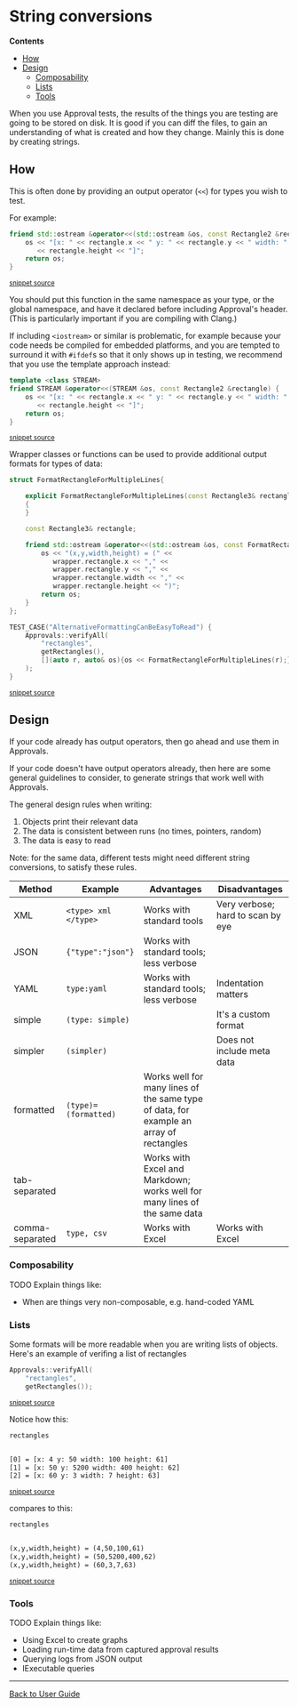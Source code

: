 <!--
This file was generate by MarkdownSnippets.
Source File: /doc/ToString.source.md
To change this file edit the source file and then re-run the generation using either the dotnet global tool (https://github.com/SimonCropp/MarkdownSnippets#githubmarkdownsnippets) or using the api (https://github.com/SimonCropp/MarkdownSnippets#running-as-a-unit-test).
-->
<a id="top"></a>

# String conversions



<!-- START doctoc generated TOC please keep comment here to allow auto update -->
<!-- DON'T EDIT THIS SECTION, INSTEAD RE-RUN doctoc TO UPDATE -->
**Contents**

- [How](#how)
- [Design](#design)
  - [Composability](#composability)
  - [Lists](#lists)
  - [Tools](#tools)

<!-- END doctoc generated TOC please keep comment here to allow auto update -->

When you use Approval tests, the results of the things you are testing are going to be stored on disk. It is good if you can diff the files, to gain an understanding of what is created and how they change. Mainly this is done by creating strings.

## How

This is often done by providing an output operator (`<<`) for types you wish to test.

For example:

<!-- snippet: to_string_standard_example -->
```cpp
friend std::ostream &operator<<(std::ostream &os, const Rectangle2 &rectangle) {
    os << "[x: " << rectangle.x << " y: " << rectangle.y << " width: " << rectangle.width << " height: "
       << rectangle.height << "]";
    return os;
}
```
<sup>[snippet source](/ApprovalTests_Catch2_Tests/ToStringExample.cpp#L12-L18)</sup>
<!-- endsnippet -->

You should put this function in the same namespace as your type, or the global namespace, and have it declared before including Approval's header. (This is particularly important if you are compiling with Clang.)

If including `<iostream>` or similar is problematic, for example because your code needs be compiled for embedded platforms, and you are tempted to surround it with `#ifdef`s so that it only shows up in testing, we recommend that you use the template approach instead:

<!-- snippet: to_string_template_example -->
```cpp
template <class STREAM>
friend STREAM &operator<<(STREAM &os, const Rectangle2 &rectangle) {
    os << "[x: " << rectangle.x << " y: " << rectangle.y << " width: " << rectangle.width << " height: "
       << rectangle.height << "]";
    return os;
}
```
<sup>[snippet source](/ApprovalTests_Catch2_Tests/ToStringTemplateExample.cpp#L12-L19)</sup>
<!-- endsnippet -->

Wrapper classes or functions can be used to provide additional output formats for types of data:

<!-- snippet: to_string_wrapper_example -->
```cpp
struct FormatRectangleForMultipleLines{

    explicit FormatRectangleForMultipleLines(const Rectangle3& rectangle) : rectangle(rectangle)
    {
    }

    const Rectangle3& rectangle;

    friend std::ostream &operator<<(std::ostream &os, const FormatRectangleForMultipleLines &wrapper) {
        os << "(x,y,width,height) = (" <<
           wrapper.rectangle.x << "," <<
           wrapper.rectangle.y << "," <<
           wrapper.rectangle.width << "," <<
           wrapper.rectangle.height << ")";
        return os;
    }
};

TEST_CASE("AlternativeFormattingCanBeEasyToRead") {
    Approvals::verifyAll(
        "rectangles",
        getRectangles(),
        [](auto r, auto& os){os << FormatRectangleForMultipleLines(r);}
    );
}
```
<sup>[snippet source](/ApprovalTests_Catch2_Tests/ToStringWrapperExample.cpp#L38-L64)</sup>
<!-- endsnippet -->

## Design

If your code already has output operators, then go ahead and use them in Approvals.

If your code doesn't have output operators already, then here are some general guidelines to consider, to generate strings that work well with Approvals.

The general design rules when writing:

1. Objects print their relevant data
2. The data is consistent between runs (no times, pointers, random)
3. The data is easy to read

Note: for the same data, different tests might need different string conversions, to satisfy these rules.

Method | Example | Advantages | Disadvantages
------------ | ------------- | ------------- | -------------
XML | `<type> xml </type>` | Works with standard tools | Very verbose; hard to scan by eye
JSON | `{"type":"json"}`  | Works with standard tools; less verbose | &nbsp;
YAML | `type:yaml` | Works with standard tools; less verbose | Indentation matters
simple | `(type: simple)` |   &nbsp;  | It's a custom format
simpler | `(simpler)` | &nbsp; | Does not include meta data
formatted | `(type)=(formatted)` | Works well for many lines of the same type of data, for example an array of rectangles | &nbsp;
tab-separated | &nbsp; | Works with Excel and Markdown; works well for many lines of the same data | &nbsp;
comma-separated | `type, csv` | Works with Excel | Works with Excel

### Composability

TODO Explain things like:

* When are things very non-composable, e.g. hand-coded YAML

### Lists

Some formats will be more readable when you are writing lists of objects.
Here's an example of verifing a list of rectangles

<!-- snippet: verify_list -->
```cpp
Approvals::verifyAll(
    "rectangles",
    getRectangles());
```
<sup>[snippet source](/ApprovalTests_Catch2_Tests/ToStringWrapperExample.cpp#L30-L34)</sup>
<!-- endsnippet -->

Notice how this:

<!-- snippet: ApprovalTests_Catch2_Tests/approval_tests/ToStringWrapperExample.MultipleLinesCanBeHardToRead.approved.txt -->
```txt
rectangles


[0] = [x: 4 y: 50 width: 100 height: 61]
[1] = [x: 50 y: 5200 width: 400 height: 62]
[2] = [x: 60 y: 3 width: 7 height: 63]


```
<sup>[snippet source](/ApprovalTests_Catch2_Tests/approval_tests/ToStringWrapperExample.MultipleLinesCanBeHardToRead.approved.txt#L1-L8)</sup>
<!-- endsnippet -->

compares to this:

<!-- snippet: ApprovalTests_Catch2_Tests/approval_tests/ToStringWrapperExample.AlternativeFormattingCanBeEasyToRead.approved.txt -->
```txt
rectangles


(x,y,width,height) = (4,50,100,61)
(x,y,width,height) = (50,5200,400,62)
(x,y,width,height) = (60,3,7,63)


```
<sup>[snippet source](/ApprovalTests_Catch2_Tests/approval_tests/ToStringWrapperExample.AlternativeFormattingCanBeEasyToRead.approved.txt#L1-L8)</sup>
<!-- endsnippet -->

### Tools

TODO Explain things like:

* Using Excel to create graphs
* Loading run-time data from captured approval results
* Querying logs from JSON output
* IExecutable queries

---

[Back to User Guide](README.md#top)

